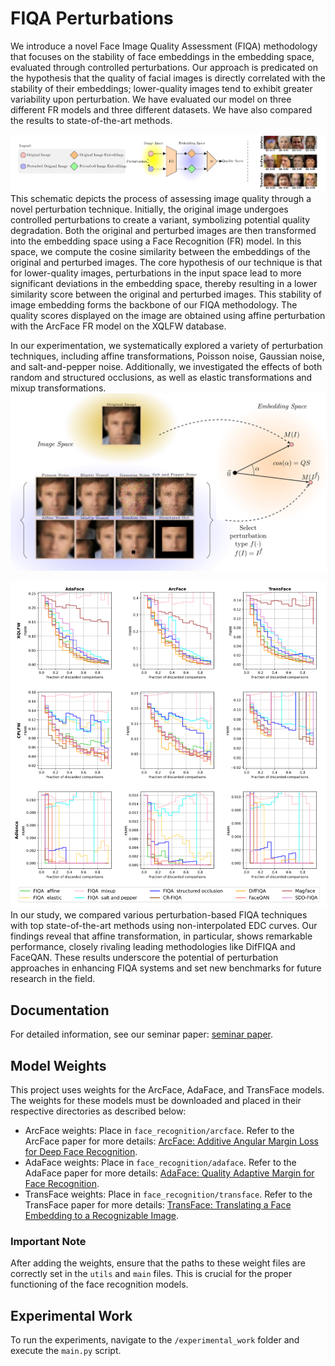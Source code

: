 # FIQA Perturbations
We introduce a novel Face Image Quality Assessment (FIQA) methodology that focuses on the stability of face embeddings in the embedding space, evaluated through controlled perturbations. Our approach is predicated on the hypothesis that the quality of facial images is directly correlated with the stability of their embeddings; lower-quality images tend to exhibit greater variability upon perturbation. We have evaluated our model on three different FR models and three different datasets. We have also compared the results to state-of-the-art methods.

![Alt text](docs/idea.png)
This schematic depicts the process of assessing image quality through a novel perturbation technique. Initially, the original image undergoes controlled perturbations to create a variant, symbolizing potential quality degradation. Both the original and perturbed images are then transformed into the embedding space using a Face Recognition (FR) model. In this space, we compute the cosine similarity between the embeddings of the original and perturbed images. The core hypothesis of our technique is that for lower-quality images, perturbations in the input space lead to more significant deviations in the embedding space, thereby resulting in a lower similarity score between the original and perturbed images. This stability of image embedding forms the backbone of our FIQA methodology. The quality scores displayed on the image are obtained using affine perturbation with the ArcFace FR model on the XQLFW database.

In our experimentation, we systematically explored a variety of perturbation techniques, including affine transformations, Poisson noise, Gaussian noise, and salt-and-pepper noise. Additionally, we investigated the effects of both random and structured occlusions, as well as elastic transformations and mixup transformations.
![Alt text](docs/methodology.png)



![Alt text](docs/results.png)
In our study, we compared various perturbation-based FIQA techniques with top state-of-the-art methods using non-interpolated EDC curves. Our findings reveal that affine transformation, in particular, shows remarkable performance, closely rivaling leading methodologies like DifFIQA and FaceQAN. These results underscore the potential of perturbation approaches in enhancing FIQA systems and set new benchmarks for future research in the field.




## Documentation

For detailed information, see our seminar paper: [seminar paper](docs/SBSSeminar.pdf).

## Model Weights

This project uses weights for the ArcFace, AdaFace, and TransFace models. The weights for these models must be downloaded and placed in their respective directories as described below:

- ArcFace weights: Place in `face_recognition/arcface`. Refer to the ArcFace paper for more details: [ArcFace: Additive Angular Margin Loss for Deep Face Recognition](https://arxiv.org/abs/1801.07698).
- AdaFace weights: Place in `face_recognition/adaface`. Refer to the AdaFace paper for more details: [AdaFace: Quality Adaptive Margin for Face Recognition](https://arxiv.org/abs/2204.00964).
- TransFace weights: Place in `face_recognition/transface`. Refer to the TransFace paper for more details: [TransFace: Translating a Face Embedding to a Recognizable Image](https://arxiv.org/abs/2308.10133).

### Important Note

After adding the weights, ensure that the paths to these weight files are correctly set in the `utils` and `main` files. This is crucial for the proper functioning of the face recognition models.

## Experimental Work

To run the experiments, navigate to the `/experimental_work` folder and execute the `main.py` script.
